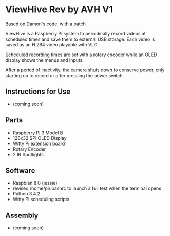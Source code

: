 # ViewHive Rev by AVH V1

Based on Damon's code, with a patch

ViewHive is a Raspberry Pi system to periodically record videos at scheduled times and save them to external USB storage. Each video is saved as an H.264 video playable with VLC.

Scheduled recording times are set with a rotary encoder while an OLED display shows the menus and inputs.

After a period of inactivity, the camera shuts down to conserve power, only starting up to record or after pressing the power switch.

## Instructions for Use
* (coming soon)


## Parts
* Raspberry Pi 3 Model B
* 128x32 SPI OLED Display
* Witty Pi extension board
* Rotary Encoder
* 2 IR Spotlights

## Software
* Raspbian 8.0 (jessie)
 * revised /home/pi/.bashrc to launch a full test when the terminal opens
* Python 3.4.2
* Witty Pi scheduling scripts

## Assembly
* (coming soon)
